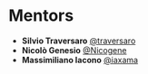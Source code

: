 # Mentors

- **Silvio Traversaro** [@traversaro](https://github.com/traversaro)
- **Nicolò Genesio** [@Nicogene](https://github.com/Nicogene)
- **Massimiliano Iacono** [@iaxama](https://github.com/iaxama)
